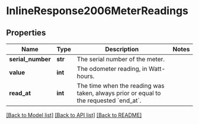 # InlineResponse2006MeterReadings


## Properties
Name | Type | Description | Notes
------------ | ------------- | ------------- | -------------
**serial_number** | **str** | The serial number of the meter. | 
**value** | **int** | The odometer reading, in Watt-hours. | 
**read_at** | **int** | The time when the reading was taken, always prior or equal to the requested &#x60;end_at&#x60;. | 

[[Back to Model list]](../README.md#documentation-for-models) [[Back to API list]](../README.md#documentation-for-api-endpoints) [[Back to README]](../README.md)


